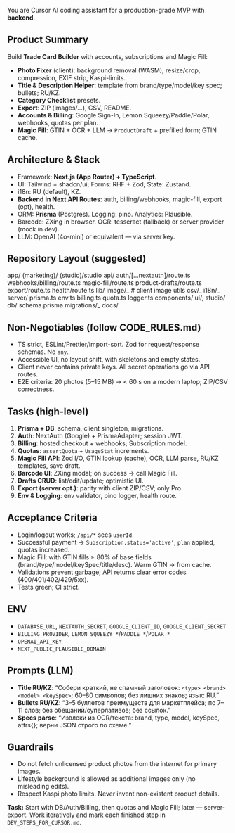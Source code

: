You are Cursor AI coding assistant for a production-grade MVP with **backend**.

## Product Summary

Build **Trade Card Builder** with accounts, subscriptions and Magic Fill:

- **Photo Fixer** (client): background removal (WASM), resize/crop, compression, EXIF strip, Kaspi-limits.
- **Title & Description Helper**: template from brand/type/model/key spec; bullets; RU/KZ.
- **Category Checklist** presets.
- **Export**: ZIP (images/…), CSV, README.
- **Accounts & Billing**: Google Sign-In, Lemon Squeezy/Paddle/Polar, webhooks, quotas per plan.
- **Magic Fill**: GTIN + OCR + LLM → `ProductDraft` + prefilled form; GTIN cache.

## Architecture & Stack

- Framework: **Next.js (App Router) + TypeScript**.
- UI: Tailwind + shadcn/ui; Forms: RHF + Zod; State: Zustand.
- i18n: RU (default), KZ.
- **Backend in Next API Routes**: auth, billing/webhooks, magic-fill, export (opt), health.
- ORM: **Prisma** (Postgres). Logging: pino. Analytics: Plausible.
- Barcode: ZXing in browser. OCR: tesseract (fallback) or server provider (mock in dev).
- LLM: OpenAI (4o-mini) or equivalent — via server key.

## Repository Layout (suggested)

app/
(marketing)/
(studio)/studio
api/
auth/[...nextauth]/route.ts
webhooks/billing/route.ts
magic-fill/route.ts
product-drafts/route.ts
export/route.ts
health/route.ts
lib/
image/_ # client image utils
csv/_
i18n/_
server/
prisma.ts
env.ts
billing.ts
quota.ts
logger.ts
components/
ui/, studio/
db/
schema.prisma
migrations/_
docs/

## Non-Negotiables (follow **CODE_RULES.md**)

- TS strict, ESLint/Prettier/import-sort. Zod for request/response schemas. No `any`.
- Accessible UI, no layout shift, with skeletons and empty states.
- Client never contains private keys. All secret operations go via API routes.
- E2E criteria: 20 photos (5–15 MB) → < 60 s on a modern laptop; ZIP/CSV correctness.

## Tasks (high-level)

1. **Prisma + DB**: schema, client singleton, migrations.
2. **Auth**: NextAuth (Google) + PrismaAdapter; session JWT.
3. **Billing**: hosted checkout + webhooks; Subscription model.
4. **Quotas**: `assertQuota` + `UsageStat` increments.
5. **Magic Fill API**: Zod I/O, GTIN lookup (cache), OCR, LLM parse, RU/KZ templates, save draft.
6. **Barcode UI**: ZXing modal; on success → call Magic Fill.
7. **Drafts CRUD**: list/edit/update; optimistic UI.
8. **Export (server opt.)**: parity with client ZIP/CSV; only Pro.
9. **Env & Logging**: env validator, pino logger, health route.

## Acceptance Criteria

- Login/logout works; `/api/*` sees `userId`.
- Successful payment → `Subscription.status='active'`, `plan` applied, quotas increased.
- Magic Fill: with GTIN fills ≥ 80% of base fields (brand/type/model/keySpec/title/desc). Warm GTIN → from cache.
- Validations prevent garbage; API returns clear error codes (400/401/402/429/5xx).
- Tests green; CI strict.

## ENV

- `DATABASE_URL`, `NEXTAUTH_SECRET`, `GOOGLE_CLIENT_ID`, `GOOGLE_CLIENT_SECRET`
- `BILLING_PROVIDER`, `LEMON_SQUEEZY_*`/`PADDLE_*`/`POLAR_*`
- `OPENAI_API_KEY`
- `NEXT_PUBLIC_PLAUSIBLE_DOMAIN`

## Prompts (LLM)

- **Title RU/KZ**: “Собери краткий, не спамный заголовок: `<type> <brand> <model> <keySpec>`; 60–80 символов; без лишних знаков; язык: RU.”
- **Bullets RU/KZ**: “3–5 буллетов преимуществ для маркетплейса; по 7–11 слов; без обещаний/суперлативов; без ссылок.”
- **Specs parse**: “Извлеки из OCR/текста: brand, type, model, keySpec, attrs{}; верни JSON строго по схеме.”

## Guardrails

- Do not fetch unlicensed product photos from the internet for primary images.
- Lifestyle background is allowed as additional images only (no misleading edits).
- Respect Kaspi photo limits. Never invent non-existent product details.

**Task:** Start with DB/Auth/Billing, then quotas and Magic Fill; later — server-export. Work iteratively and mark each finished step in `DEV_STEPS_FOR_CURSOR.md`.
